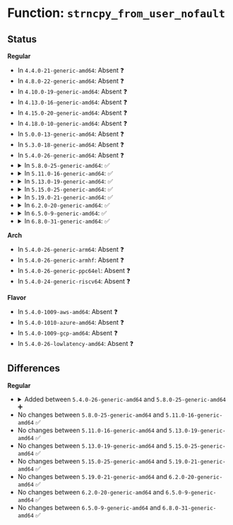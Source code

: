 # Function: <code>strncpy_from_user_nofault</code>

## Status
<b>Regular</b>
<ul>
<li>
In <code>4.4.0-21-generic-amd64</code>: Absent ❓
</li>
<li>
In <code>4.8.0-22-generic-amd64</code>: Absent ❓
</li>
<li>
In <code>4.10.0-19-generic-amd64</code>: Absent ❓
</li>
<li>
In <code>4.13.0-16-generic-amd64</code>: Absent ❓
</li>
<li>
In <code>4.15.0-20-generic-amd64</code>: Absent ❓
</li>
<li>
In <code>4.18.0-10-generic-amd64</code>: Absent ❓
</li>
<li>
In <code>5.0.0-13-generic-amd64</code>: Absent ❓
</li>
<li>
In <code>5.3.0-18-generic-amd64</code>: Absent ❓
</li>
<li>
In <code>5.4.0-26-generic-amd64</code>: Absent ❓
</li>
<li>
<details>
<summary>In <code>5.8.0-25-generic-amd64</code>: ✅</summary>

```c
long int strncpy_from_user_nofault(char * dst, const void * unsafe_addr, long int count)
```

```json
{
  "name": "strncpy_from_user_nofault",
  "collision_type": "Unique Global",
  "inline_type": "No",
  "funcs": [
    {
      "addr": 18446744071581303568,
      "name": "strncpy_from_user_nofault",
      "external": true,
      "loc": "mm/maccess.c:270",
      "file": "mm/maccess.c",
      "inline": "seen, unknown",
      "caller_inline": [],
      "caller_func": [
        "kernel/trace/bpf_trace.c:bpf_trace_printk",
        "kernel/trace/bpf_trace.c:bpf_probe_read_compat_str",
        "kernel/trace/bpf_trace.c:bpf_probe_read_user_str",
        "kernel/trace/trace_kprobe.c:process_fetch_insn",
        "kernel/trace/trace_kprobe.c:process_fetch_insn"
      ]
    }
  ],
  "symbols": [
    {
      "addr": 18446744071581303568,
      "name": "strncpy_from_user_nofault",
      "section": ".text",
      "bind": "STB_GLOBAL",
      "size": 198
    }
  ]
}
```
</details>
</li>
<li>
<details>
<summary>In <code>5.11.0-16-generic-amd64</code>: ✅</summary>

```c
long int strncpy_from_user_nofault(char * dst, const void * unsafe_addr, long int count)
```

```json
{
  "name": "strncpy_from_user_nofault",
  "collision_type": "Unique Global",
  "inline_type": "No",
  "funcs": [
    {
      "addr": 18446744071581346624,
      "name": "strncpy_from_user_nofault",
      "external": true,
      "loc": "mm/maccess.c:268",
      "file": "mm/maccess.c",
      "inline": "seen, unknown",
      "caller_inline": [],
      "caller_func": [
        "kernel/trace/bpf_trace.c:bpf_trace_printk",
        "kernel/trace/bpf_trace.c:bpf_probe_read_compat_str",
        "kernel/trace/bpf_trace.c:bpf_probe_read_user_str",
        "kernel/trace/trace_kprobe.c:process_fetch_insn",
        "kernel/trace/trace_kprobe.c:process_fetch_insn"
      ]
    }
  ],
  "symbols": [
    {
      "addr": 18446744071581346624,
      "name": "strncpy_from_user_nofault",
      "section": ".text",
      "bind": "STB_GLOBAL",
      "size": 99
    }
  ]
}
```
</details>
</li>
<li>
<details>
<summary>In <code>5.13.0-19-generic-amd64</code>: ✅</summary>

```c
long int strncpy_from_user_nofault(char * dst, const void * unsafe_addr, long int count)
```

```json
{
  "name": "strncpy_from_user_nofault",
  "collision_type": "Unique Global",
  "inline_type": "No",
  "funcs": [
    {
      "addr": 18446744071581365600,
      "name": "strncpy_from_user_nofault",
      "external": true,
      "loc": "mm/maccess.c:268",
      "file": "mm/maccess.c",
      "inline": "seen, unknown",
      "caller_inline": [],
      "caller_func": [
        "kernel/trace/bpf_trace.c:bpf_probe_read_compat_str",
        "kernel/trace/bpf_trace.c:bpf_probe_read_user_str",
        "kernel/trace/trace_kprobe.c:process_fetch_insn",
        "kernel/bpf/helpers.c:bpf_bprintf_prepare",
        "kernel/bpf/helpers.c:bpf_bprintf_prepare"
      ]
    }
  ],
  "symbols": [
    {
      "addr": 18446744071581365600,
      "name": "strncpy_from_user_nofault",
      "section": ".text",
      "bind": "STB_GLOBAL",
      "size": 99
    }
  ]
}
```
</details>
</li>
<li>
<details>
<summary>In <code>5.15.0-25-generic-amd64</code>: ✅</summary>

```c
long int strncpy_from_user_nofault(char * dst, const void * unsafe_addr, long int count)
```

```json
{
  "name": "strncpy_from_user_nofault",
  "collision_type": "Unique Global",
  "inline_type": "No",
  "funcs": [
    {
      "addr": 18446744071581613984,
      "name": "strncpy_from_user_nofault",
      "external": true,
      "loc": "mm/maccess.c:284",
      "file": "mm/maccess.c",
      "inline": "seen, unknown",
      "caller_inline": [],
      "caller_func": [
        "kernel/trace/trace_events_filter.c:filter_pred_pchar_user",
        "kernel/trace/trace_eprobe.c:process_fetch_insn",
        "kernel/trace/trace_eprobe.c:process_fetch_insn",
        "kernel/trace/trace_eprobe.c:get_eprobe_size",
        "kernel/trace/trace_eprobe.c:get_eprobe_size",
        "kernel/trace/bpf_trace.c:bpf_probe_read_compat_str",
        "kernel/trace/bpf_trace.c:bpf_probe_read_user_str",
        "kernel/trace/trace_kprobe.c:process_fetch_insn",
        "kernel/trace/trace_kprobe.c:process_fetch_insn",
        "kernel/bpf/helpers.c:bpf_bprintf_prepare",
        "kernel/bpf/helpers.c:bpf_bprintf_prepare"
      ]
    }
  ],
  "symbols": [
    {
      "addr": 18446744071581613984,
      "name": "strncpy_from_user_nofault",
      "section": ".text",
      "bind": "STB_GLOBAL",
      "size": 99
    }
  ]
}
```
</details>
</li>
<li>
<details>
<summary>In <code>5.19.0-21-generic-amd64</code>: ✅</summary>

```c
long int strncpy_from_user_nofault(char * dst, const void * unsafe_addr, long int count)
```

```json
{
  "name": "strncpy_from_user_nofault",
  "collision_type": "Unique Global",
  "inline_type": "No",
  "funcs": [
    {
      "addr": 18446744071581974592,
      "name": "strncpy_from_user_nofault",
      "external": true,
      "loc": "mm/maccess.c:171",
      "file": "mm/maccess.c",
      "inline": "seen, unknown",
      "caller_inline": [],
      "caller_func": [
        "kernel/trace/trace_events_filter.c:filter_pred_pchar_user",
        "kernel/trace/trace_eprobe.c:process_fetch_insn",
        "kernel/trace/trace_eprobe.c:get_eprobe_size",
        "kernel/trace/trace_eprobe.c:get_eprobe_size",
        "kernel/trace/bpf_trace.c:bpf_probe_read_compat_str",
        "kernel/trace/bpf_trace.c:bpf_probe_read_user_str",
        "kernel/trace/trace_kprobe.c:process_fetch_insn",
        "kernel/bpf/helpers.c:bpf_bprintf_prepare",
        "kernel/bpf/helpers.c:bpf_bprintf_prepare"
      ]
    }
  ],
  "symbols": [
    {
      "addr": 18446744071581974592,
      "name": "strncpy_from_user_nofault",
      "section": ".text",
      "bind": "STB_GLOBAL",
      "size": 129
    }
  ]
}
```
</details>
</li>
<li>
<details>
<summary>In <code>6.2.0-20-generic-amd64</code>: ✅</summary>

```c
long int strncpy_from_user_nofault(char * dst, const void * unsafe_addr, long int count)
```

```json
{
  "name": "strncpy_from_user_nofault",
  "collision_type": "Unique Global",
  "inline_type": "No",
  "funcs": [
    {
      "addr": 18446744071582409344,
      "name": "strncpy_from_user_nofault",
      "external": true,
      "loc": "mm/maccess.c:171",
      "file": "mm/maccess.c",
      "inline": "seen, unknown",
      "caller_inline": [],
      "caller_func": [
        "kernel/trace/trace_events_filter.c:filter_pred_fn_call",
        "kernel/trace/trace_eprobe.c:process_fetch_insn",
        "kernel/trace/trace_eprobe.c:process_fetch_insn",
        "kernel/trace/trace_eprobe.c:get_eprobe_size",
        "kernel/trace/trace_eprobe.c:get_eprobe_size",
        "kernel/trace/trace_events_synth.c:trace_string",
        "kernel/trace/trace_events_synth.c:trace_string",
        "kernel/trace/bpf_trace.c:bpf_probe_read_compat_str",
        "kernel/trace/bpf_trace.c:bpf_probe_read_user_str",
        "kernel/trace/trace_kprobe.c:process_fetch_insn",
        "kernel/trace/trace_kprobe.c:process_fetch_insn",
        "kernel/bpf/helpers.c:bpf_bprintf_prepare",
        "kernel/bpf/helpers.c:bpf_bprintf_prepare"
      ]
    }
  ],
  "symbols": [
    {
      "addr": 18446744071582409344,
      "name": "strncpy_from_user_nofault",
      "section": ".text",
      "bind": "STB_GLOBAL",
      "size": 129
    }
  ]
}
```
</details>
</li>
<li>
<details>
<summary>In <code>6.5.0-9-generic-amd64</code>: ✅</summary>

```c
long int strncpy_from_user_nofault(char * dst, const void * unsafe_addr, long int count)
```

```json
{
  "name": "strncpy_from_user_nofault",
  "collision_type": "Unique Global",
  "inline_type": "No",
  "funcs": [
    {
      "addr": 18446744071582615328,
      "name": "strncpy_from_user_nofault",
      "external": true,
      "loc": "mm/maccess.c:177",
      "file": "mm/maccess.c",
      "inline": "seen, unknown",
      "caller_inline": [],
      "caller_func": [
        "kernel/trace/trace_events_filter.c:filter_pred_fn_call",
        "kernel/trace/trace_eprobe.c:process_fetch_insn",
        "kernel/trace/trace_eprobe.c:get_eprobe_size",
        "kernel/trace/trace_events_synth.c:trace_string",
        "kernel/trace/trace_events_synth.c:trace_string",
        "kernel/trace/bpf_trace.c:bpf_probe_read_compat_str",
        "kernel/trace/bpf_trace.c:bpf_probe_read_user_str",
        "kernel/trace/trace_kprobe.c:process_fetch_insn",
        "kernel/trace/trace_fprobe.c:process_fetch_insn",
        "kernel/bpf/helpers.c:bpf_bprintf_prepare",
        "kernel/bpf/helpers.c:bpf_bprintf_prepare"
      ]
    }
  ],
  "symbols": [
    {
      "addr": 18446744071582615328,
      "name": "strncpy_from_user_nofault",
      "section": ".text",
      "bind": "STB_GLOBAL",
      "size": 129
    }
  ]
}
```
</details>
</li>
<li>
<details>
<summary>In <code>6.8.0-31-generic-amd64</code>: ✅</summary>

```c
long int strncpy_from_user_nofault(char * dst, const void * unsafe_addr, long int count)
```

```json
{
  "name": "strncpy_from_user_nofault",
  "collision_type": "Unique Global",
  "inline_type": "No",
  "funcs": [
    {
      "addr": 18446744071582786848,
      "name": "strncpy_from_user_nofault",
      "external": true,
      "loc": "mm/maccess.c:177",
      "file": "mm/maccess.c",
      "inline": "seen, unknown",
      "caller_inline": [],
      "caller_func": [
        "kernel/trace/trace_events_filter.c:filter_pred_fn_call",
        "kernel/trace/trace_eprobe.c:process_fetch_insn",
        "kernel/trace/trace_eprobe.c:get_eprobe_size",
        "kernel/trace/trace_events_synth.c:trace_string",
        "kernel/trace/trace_events_synth.c:trace_string",
        "kernel/trace/bpf_trace.c:bpf_probe_read_compat_str",
        "kernel/trace/bpf_trace.c:bpf_probe_read_user_str",
        "kernel/trace/trace_kprobe.c:process_fetch_insn",
        "kernel/trace/trace_fprobe.c:process_fetch_insn",
        "kernel/bpf/helpers.c:bpf_bprintf_prepare",
        "kernel/bpf/helpers.c:bpf_bprintf_prepare"
      ]
    }
  ],
  "symbols": [
    {
      "addr": 18446744071582786848,
      "name": "strncpy_from_user_nofault",
      "section": ".text",
      "bind": "STB_GLOBAL",
      "size": 129
    }
  ]
}
```
</details>
</li>
</ul>
<b>Arch</b>
<ul>
<li>
In <code>5.4.0-26-generic-arm64</code>: Absent ❓
</li>
<li>
In <code>5.4.0-26-generic-armhf</code>: Absent ❓
</li>
<li>
In <code>5.4.0-26-generic-ppc64el</code>: Absent ❓
</li>
<li>
In <code>5.4.0-24-generic-riscv64</code>: Absent ❓
</li>
</ul>
<b>Flavor</b>
<ul>
<li>
In <code>5.4.0-1009-aws-amd64</code>: Absent ❓
</li>
<li>
In <code>5.4.0-1010-azure-amd64</code>: Absent ❓
</li>
<li>
In <code>5.4.0-1009-gcp-amd64</code>: Absent ❓
</li>
<li>
In <code>5.4.0-26-lowlatency-amd64</code>: Absent ❓
</li>
</ul>

## Differences
<b>Regular</b>
<ul>
<li>
<details>
<summary>Added between <code>5.4.0-26-generic-amd64</code> and <code>5.8.0-25-generic-amd64</code> ➕</summary>

```c
long int strncpy_from_user_nofault(char * dst, const void * unsafe_addr, long int count)
```
</details>
</li>
<li>
No changes between <code>5.8.0-25-generic-amd64</code> and <code>5.11.0-16-generic-amd64</code> ✅
</li>
<li>
No changes between <code>5.11.0-16-generic-amd64</code> and <code>5.13.0-19-generic-amd64</code> ✅
</li>
<li>
No changes between <code>5.13.0-19-generic-amd64</code> and <code>5.15.0-25-generic-amd64</code> ✅
</li>
<li>
No changes between <code>5.15.0-25-generic-amd64</code> and <code>5.19.0-21-generic-amd64</code> ✅
</li>
<li>
No changes between <code>5.19.0-21-generic-amd64</code> and <code>6.2.0-20-generic-amd64</code> ✅
</li>
<li>
No changes between <code>6.2.0-20-generic-amd64</code> and <code>6.5.0-9-generic-amd64</code> ✅
</li>
<li>
No changes between <code>6.5.0-9-generic-amd64</code> and <code>6.8.0-31-generic-amd64</code> ✅
</li>
</ul>
